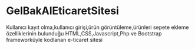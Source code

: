 # GelBakAlEticaretSitesi
Kullanıcı kayıt olma,kullanıcı girişi,ürün görüntüleme,ürünleri sepete ekleme özelliklerinin bulunduğu HTML,CSS,Javascript,Php ve Bootstrap frameworküyle kodlanan e-ticaret sitesi
